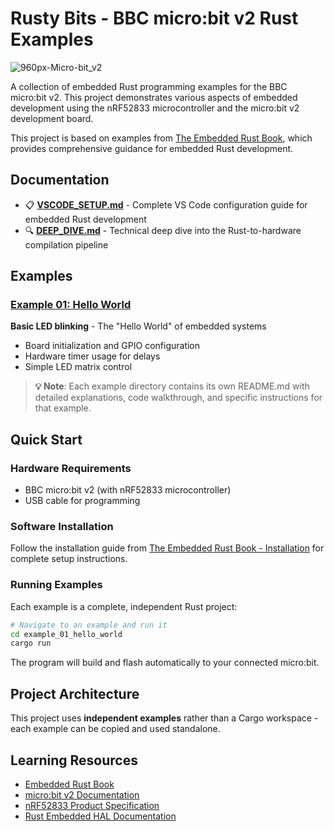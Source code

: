 # Rusty Bits - BBC micro:bit v2 Rust Examples

![960px-Micro-bit_v2](https://github.com/user-attachments/assets/ce0fe5b0-dc15-4ad8-a31c-e2cbbe288afc)

A collection of embedded Rust programming examples for the BBC micro:bit v2. This project demonstrates various aspects of embedded development using the nRF52833 microcontroller and the micro:bit v2 development board.

This project is based on examples from [The Embedded Rust Book](https://docs.rust-embedded.org/book/), which provides comprehensive guidance for embedded Rust development.

## Documentation

- 📋 **[VSCODE_SETUP.md](VSCODE_SETUP.md)** - Complete VS Code configuration guide for embedded Rust development
- 🔍 **[DEEP_DIVE.md](DEEP_DIVE.md)** - Technical deep dive into the Rust-to-hardware compilation pipeline

## Examples

### [Example 01: Hello World](example_01_hello_world/)
**Basic LED blinking** - The "Hello World" of embedded systems
- Board initialization and GPIO configuration  
- Hardware timer usage for delays
- Simple LED matrix control

> **💡 Note**: Each example directory contains its own README.md with detailed explanations, code walkthrough, and specific instructions for that example.


<!-- Future examples will be added here -->
<!-- ### Example 02: Button Input
**Reading button presses** - Handling user input
- GPIO input configuration
- Interrupt handling
- Button debouncing

**Run with:** `cargo run --bin example_02_buttons`
-->

## Quick Start

### Hardware Requirements
- BBC micro:bit v2 (with nRF52833 microcontroller)
- USB cable for programming

### Software Installation
Follow the installation guide from [The Embedded Rust Book - Installation](https://docs.rust-embedded.org/book/intro/install.html) for complete setup instructions.

### Running Examples
Each example is a complete, independent Rust project:

```bash
# Navigate to an example and run it
cd example_01_hello_world
cargo run
```

The program will build and flash automatically to your connected micro:bit.

## Project Architecture

This project uses **independent examples** rather than a Cargo workspace - each example can be copied and used standalone.

## Learning Resources

- [Embedded Rust Book](https://docs.rust-embedded.org/book/)
- [micro:bit v2 Documentation](https://tech.microbit.org/hardware/)
- [nRF52833 Product Specification](https://infocenter.nordicsemi.com/topic/ps_nrf52833/keyfeatures_html5.html)
- [Rust Embedded HAL Documentation](https://docs.rs/embedded-hal/)
